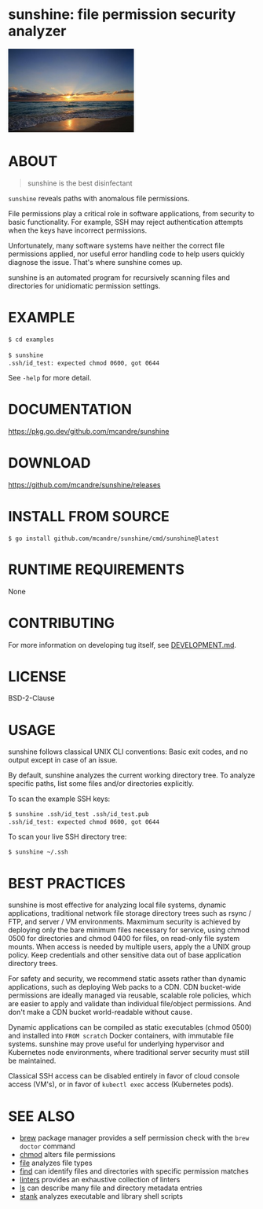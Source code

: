 # sunshine: file permission security analyzer

![a regal sun rising upon the beach](sunshine.jpg)

# ABOUT

> sunshine is the best disinfectant

`sunshine` reveals paths with anomalous file permissions.

File permissions play a critical role in software applications, from security to basic functionality. For example, SSH may reject authentication attempts when the keys have incorrect permissions.

Unfortunately, many software systems have neither the correct file permissions applied, nor useful error handling code to help users quickly diagnose the issue. That's where sunshine comes up.

sunshine is an automated program for recursively scanning files and directories for unidiomatic permission settings.

# EXAMPLE

```console
$ cd examples

$ sunshine
.ssh/id_test: expected chmod 0600, got 0644
```

See `-help` for more detail.

# DOCUMENTATION

https://pkg.go.dev/github.com/mcandre/sunshine

# DOWNLOAD

https://github.com/mcandre/sunshine/releases

# INSTALL FROM SOURCE

```console
$ go install github.com/mcandre/sunshine/cmd/sunshine@latest
```

# RUNTIME REQUIREMENTS

None

# CONTRIBUTING

For more information on developing tug itself, see [DEVELOPMENT.md](DEVELOPMENT.md).

# LICENSE

BSD-2-Clause

# USAGE

sunshine follows classical UNIX CLI conventions: Basic exit codes, and no output except in case of an issue.

By default, sunshine analyzes the current working directory tree. To analyze specific paths, list some files and/or directories explicitly.

To scan the example SSH keys:

```console
$ sunshine .ssh/id_test .ssh/id_test.pub
.ssh/id_test: expected chmod 0600, got 0644
```

To scan your live SSH directory tree:

```console
$ sunshine ~/.ssh
```

# BEST PRACTICES

sunshine is most effective for analyzing local file systems, dynamic applications, traditional network file storage directory trees such as rsync / FTP, and server / VM environments. Maxmimum security is achieved by deploying only the bare minimum files necessary for service, using chmod 0500 for directories and chmod 0400 for files, on read-only file system mounts. When access is needed by multiple users, apply the a UNIX group policy. Keep credentials and other sensitive data out of base application directory trees.

For safety and security, we recommend static assets rather than dynamic applications, such as deploying Web packs to a CDN. CDN bucket-wide permissions are ideally managed via reusable, scalable role policies, which are easier to apply and validate than individual file/object permissions. And don't make a CDN bucket world-readable without cause.

Dynamic applications can be compiled as static executables (chmod 0500) and installed into `FROM scratch` Docker containers, with immutable file systems. sunshine may prove useful for underlying hypervisor and Kubernetes node environments, where traditional server security must still be maintained.

Classical SSH access can be disabled entirely in favor of cloud console access (VM's), or in favor of `kubectl exec` access (Kubernetes pods).

# SEE ALSO

* [brew](https://brew.sh/) package manager provides a self permission check with the `brew doctor` command
* [chmod](https://linux.die.net/man/1/chmod) alters file permissions
* [file](https://linux.die.net/man/1/file) analyzes file types
* [find](https://linux.die.net/man/1/find) can identify files and directories with specific permission matches
* [linters](https://github.com/mcandre/linters) provides an exhaustive collection of linters
* [ls](https://linux.die.net/man/1/ls) can describe many file and directory metadata entries
* [stank](https://github.com/mcandre/stank) analyzes executable and library shell scripts
